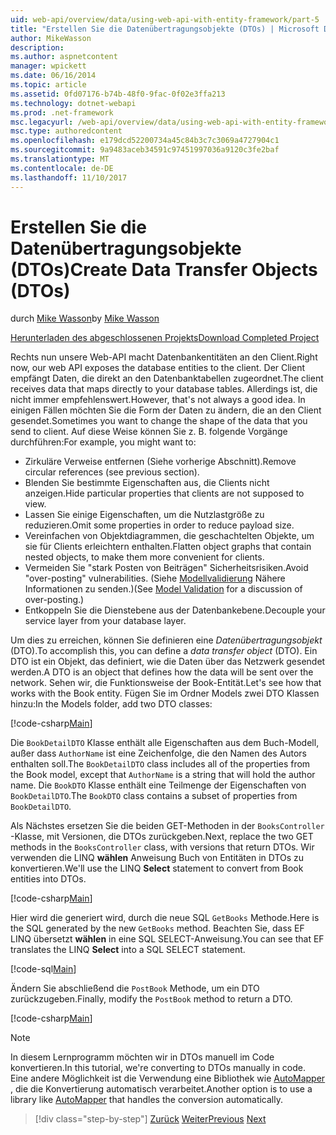 ```yaml
---
uid: web-api/overview/data/using-web-api-with-entity-framework/part-5
title: "Erstellen Sie die Datenübertragungsobjekte (DTOs) | Microsoft Docs"
author: MikeWasson
description: 
ms.author: aspnetcontent
manager: wpickett
ms.date: 06/16/2014
ms.topic: article
ms.assetid: 0fd07176-b74b-48f0-9fac-0f02e3ffa213
ms.technology: dotnet-webapi
ms.prod: .net-framework
msc.legacyurl: /web-api/overview/data/using-web-api-with-entity-framework/part-5
msc.type: authoredcontent
ms.openlocfilehash: e179dcd52200734a45c84b3c7c3069a4727904c1
ms.sourcegitcommit: 9a9483aceb34591c97451997036a9120c3fe2baf
ms.translationtype: MT
ms.contentlocale: de-DE
ms.lasthandoff: 11/10/2017
---
```

<a name="create-data-transfer-objects-dtos"></a><span data-ttu-id="9a916-102">Erstellen Sie die Datenübertragungsobjekte (DTOs)</span><span class="sxs-lookup"><span data-stu-id="9a916-102">Create Data Transfer Objects (DTOs)</span></span>
====================
<span data-ttu-id="9a916-103">durch [Mike Wasson](https://github.com/MikeWasson)</span><span class="sxs-lookup"><span data-stu-id="9a916-103">by [Mike Wasson](https://github.com/MikeWasson)</span></span>

[<span data-ttu-id="9a916-104">Herunterladen des abgeschlossenen Projekts</span><span class="sxs-lookup"><span data-stu-id="9a916-104">Download Completed Project</span></span>](https://github.com/MikeWasson/BookService)

<span data-ttu-id="9a916-105">Rechts nun unsere Web-API macht Datenbankentitäten an den Client.</span><span class="sxs-lookup"><span data-stu-id="9a916-105">Right now, our web API exposes the database entities to the client.</span></span> <span data-ttu-id="9a916-106">Der Client empfängt Daten, die direkt an den Datenbanktabellen zugeordnet.</span><span class="sxs-lookup"><span data-stu-id="9a916-106">The client receives data that maps directly to your database tables.</span></span> <span data-ttu-id="9a916-107">Allerdings ist, die nicht immer empfehlenswert.</span><span class="sxs-lookup"><span data-stu-id="9a916-107">However, that's not always a good idea.</span></span> <span data-ttu-id="9a916-108">In einigen Fällen möchten Sie die Form der Daten zu ändern, die an den Client gesendet.</span><span class="sxs-lookup"><span data-stu-id="9a916-108">Sometimes you want to change the shape of the data that you send to client.</span></span> <span data-ttu-id="9a916-109">Auf diese Weise können Sie z. B. folgende Vorgänge durchführen:</span><span class="sxs-lookup"><span data-stu-id="9a916-109">For example, you might want to:</span></span>

- <span data-ttu-id="9a916-110">Zirkuläre Verweise entfernen (Siehe vorherige Abschnitt).</span><span class="sxs-lookup"><span data-stu-id="9a916-110">Remove circular references (see previous section).</span></span>
- <span data-ttu-id="9a916-111">Blenden Sie bestimmte Eigenschaften aus, die Clients nicht anzeigen.</span><span class="sxs-lookup"><span data-stu-id="9a916-111">Hide particular properties that clients are not supposed to view.</span></span>
- <span data-ttu-id="9a916-112">Lassen Sie einige Eigenschaften, um die Nutzlastgröße zu reduzieren.</span><span class="sxs-lookup"><span data-stu-id="9a916-112">Omit some properties in order to reduce payload size.</span></span>
- <span data-ttu-id="9a916-113">Vereinfachen von Objektdiagrammen, die geschachtelten Objekte, um sie für Clients erleichtern enthalten.</span><span class="sxs-lookup"><span data-stu-id="9a916-113">Flatten object graphs that contain nested objects, to make them more convenient for clients.</span></span>
- <span data-ttu-id="9a916-114">Vermeiden Sie "stark Posten von Beiträgen" Sicherheitsrisiken.</span><span class="sxs-lookup"><span data-stu-id="9a916-114">Avoid "over-posting" vulnerabilities.</span></span> <span data-ttu-id="9a916-115">(Siehe [Modellvalidierung](../../formats-and-model-binding/model-validation-in-aspnet-web-api.md) Nähere Informationen zu senden.)</span><span class="sxs-lookup"><span data-stu-id="9a916-115">(See [Model Validation](../../formats-and-model-binding/model-validation-in-aspnet-web-api.md) for a discussion of over-posting.)</span></span>
- <span data-ttu-id="9a916-116">Entkoppeln Sie die Dienstebene aus der Datenbankebene.</span><span class="sxs-lookup"><span data-stu-id="9a916-116">Decouple your service layer from your database layer.</span></span>

<span data-ttu-id="9a916-117">Um dies zu erreichen, können Sie definieren eine *Datenübertragungsobjekt* (DTO).</span><span class="sxs-lookup"><span data-stu-id="9a916-117">To accomplish this, you can define a *data transfer object* (DTO).</span></span> <span data-ttu-id="9a916-118">Ein DTO ist ein Objekt, das definiert, wie die Daten über das Netzwerk gesendet werden.</span><span class="sxs-lookup"><span data-stu-id="9a916-118">A DTO is an object that defines how the data will be sent over the network.</span></span> <span data-ttu-id="9a916-119">Sehen wir, die Funktionsweise der Book-Entität.</span><span class="sxs-lookup"><span data-stu-id="9a916-119">Let's see how that works with the Book entity.</span></span> <span data-ttu-id="9a916-120">Fügen Sie im Ordner Models zwei DTO Klassen hinzu:</span><span class="sxs-lookup"><span data-stu-id="9a916-120">In the Models folder, add two DTO classes:</span></span>

[!code-csharp[Main](part-5/samples/sample1.cs)]

<span data-ttu-id="9a916-121">Die `BookDetailDTO` Klasse enthält alle Eigenschaften aus dem Buch-Modell, außer dass `AuthorName` ist eine Zeichenfolge, die den Namen des Autors enthalten soll.</span><span class="sxs-lookup"><span data-stu-id="9a916-121">The `BookDetailDTO` class includes all of the properties from the Book model, except that `AuthorName` is a string that will hold the author name.</span></span> <span data-ttu-id="9a916-122">Die `BookDTO` Klasse enthält eine Teilmenge der Eigenschaften von `BookDetailDTO`.</span><span class="sxs-lookup"><span data-stu-id="9a916-122">The `BookDTO` class contains a subset of properties from `BookDetailDTO`.</span></span>

<span data-ttu-id="9a916-123">Als Nächstes ersetzen Sie die beiden GET-Methoden in der `BooksController` -Klasse, mit Versionen, die DTOs zurückgeben.</span><span class="sxs-lookup"><span data-stu-id="9a916-123">Next, replace the two GET methods in the `BooksController` class, with versions that return DTOs.</span></span> <span data-ttu-id="9a916-124">Wir verwenden die LINQ **wählen** Anweisung Buch von Entitäten in DTOs zu konvertieren.</span><span class="sxs-lookup"><span data-stu-id="9a916-124">We'll use the LINQ **Select** statement to convert from Book entities into DTOs.</span></span>

[!code-csharp[Main](part-5/samples/sample2.cs)]

<span data-ttu-id="9a916-125">Hier wird die generiert wird, durch die neue SQL `GetBooks` Methode.</span><span class="sxs-lookup"><span data-stu-id="9a916-125">Here is the SQL generated by the new `GetBooks` method.</span></span> <span data-ttu-id="9a916-126">Beachten Sie, dass EF LINQ übersetzt **wählen** in eine SQL SELECT-Anweisung.</span><span class="sxs-lookup"><span data-stu-id="9a916-126">You can see that EF translates the LINQ **Select** into a SQL SELECT statement.</span></span>

[!code-sql[Main](part-5/samples/sample3.sql)]

<span data-ttu-id="9a916-127">Ändern Sie abschließend die `PostBook` Methode, um ein DTO zurückzugeben.</span><span class="sxs-lookup"><span data-stu-id="9a916-127">Finally, modify the `PostBook` method to return a DTO.</span></span>

[!code-csharp[Main](part-5/samples/sample4.cs)]

> [!NOTE]
> <span data-ttu-id="9a916-128">In diesem Lernprogramm möchten wir in DTOs manuell im Code konvertieren.</span><span class="sxs-lookup"><span data-stu-id="9a916-128">In this tutorial, we're converting to DTOs manually in code.</span></span> <span data-ttu-id="9a916-129">Eine andere Möglichkeit ist die Verwendung eine Bibliothek wie [AutoMapper](http://automapper.org/) , die die Konvertierung automatisch verarbeitet.</span><span class="sxs-lookup"><span data-stu-id="9a916-129">Another option is to use a library like [AutoMapper](http://automapper.org/) that handles the conversion automatically.</span></span>

>[!div class="step-by-step"]
<span data-ttu-id="9a916-130">[Zurück](part-4.md)
[Weiter](part-6.md)</span><span class="sxs-lookup"><span data-stu-id="9a916-130">[Previous](part-4.md)
[Next](part-6.md)</span></span>
